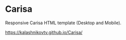 # Carisa

Responsive Carisa HTML template (Desktop and Mobile).

https://kalashnikovtv.github.io/Carisa/